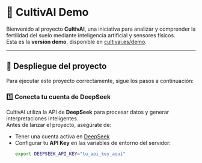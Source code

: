 # 🌱 CultivAI Demo

Bienvenido al proyecto **CultivAI**, una iniciativa para analizar y comprender la fertilidad del suelo mediante inteligencia artificial y sensores físicos.  
Esta es la **versión demo**, disponible en [cultivai.es/demo](https://cultivai.es/demo).

---

## 🚀 Despliegue del proyecto

Para ejecutar este proyecto correctamente, sigue los pasos a continuación:

### 1️⃣ Conecta tu cuenta de DeepSeek
CultivAI utiliza la API de **DeepSeek** para procesar datos y generar interpretaciones inteligentes.  
Antes de lanzar el proyecto, asegúrate de:

- Tener una cuenta activa en [DeepSeek](https://deepseek.ai)
- Configurar tu **API Key** en las variables de entorno del servidor:
  ```bash
  export DEEPSEEK_API_KEY="tu_api_key_aquí"
